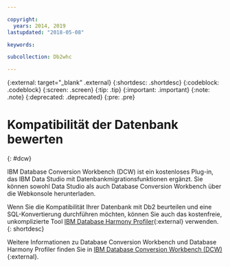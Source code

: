 ```yaml
---

copyright:
  years: 2014, 2019
lastupdated: "2018-05-08"

keywords:

subcollection: Db2whc

---
```


<!-- Attribute definitions --> 
{:external: target="_blank" .external}
{:shortdesc: .shortdesc}
{:codeblock: .codeblock}
{:screen: .screen}
{:tip: .tip}
{:important: .important}
{:note: .note}
{:deprecated: .deprecated}
{:pre: .pre}

# Kompatibilität der Datenbank bewerten
{: #dcw}

IBM Database Conversion Workbench (DCW) ist ein kostenloses Plug-in, das IBM Data Studio mit Datenbankmigrationsfunktionen ergänzt. Sie können sowohl Data Studio als auch Database Conversion Workbench über die Webkonsole herunterladen.

Wenn Sie die Kompatibilität Ihrer Datenbank mit Db2 beurteilen und eine SQL-Konvertierung durchführen möchten, können Sie auch das kostenfreie, unkomplizierte Tool [IBM Database Harmony Profiler](https://www.ibm.com/developerworks/community/blogs/05901c97-75b2-47a1-9c32-25f748855913/entry/Introducing_DCW_Lite?lang=en){:external} verwenden.
{: shortdesc}

Weitere Informationen zu Database Conversion Workbench und Database Harmony Profiler finden Sie in [IBM Database Conversion Workbench (DCW)](https://www.ibm.com/support/knowledgecenter/en/SS6NHC/com.ibm.swg.im.dashdb.apdv.porting.doc/doc/c_compat_dcw.html){:external}.
